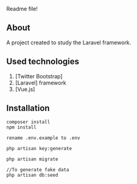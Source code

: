 Readme file!

## About
A project created to study the Laravel framework.


## Used technologies
1. [Twitter Bootstrap]
2. [Laravel] framework
3. [Vue.js]


## Installation

```shell
composer install
npm install

rename .env.example to .env

php artisan key:generate

php artisan migrate

//To generate fake data
php artisan db:seed 
```

